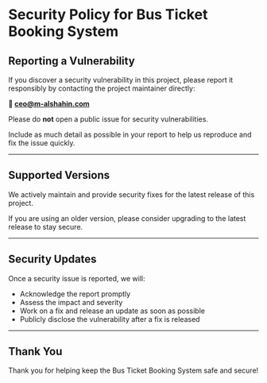 # Security Policy for Bus Ticket Booking System

## Reporting a Vulnerability

If you discover a security vulnerability in this project, please report it responsibly by contacting the project maintainer directly:

**📧 ceo@m-alshahin.com**

Please do **not** open a public issue for security vulnerabilities.

Include as much detail as possible in your report to help us reproduce and fix the issue quickly.

---

## Supported Versions

We actively maintain and provide security fixes for the latest release of this project.

If you are using an older version, please consider upgrading to the latest release to stay secure.

---

## Security Updates

Once a security issue is reported, we will:

- Acknowledge the report promptly
- Assess the impact and severity
- Work on a fix and release an update as soon as possible
- Publicly disclose the vulnerability after a fix is released

---

## Thank You

Thank you for helping keep the Bus Ticket Booking System safe and secure!
